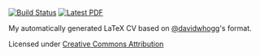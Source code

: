 [![Build Status](https://travis-ci.org/dfm/cv.svg?branch=main)](https://travis-ci.org/dfm/cv) [![Latest PDF](https://img.shields.io/badge/cv-latest-orange.svg)](https://docs.google.com/viewer?url=https://github.com/dfm/cv/raw/main-pdf/cv_pubs.pdf) 

My automatically generated LaTeX CV based on [@davidwhogg](https://github.com/davidwhogg)'s format.

Licensed under [Creative Commons Attribution](http://creativecommons.org/licenses/by/4.0/)
